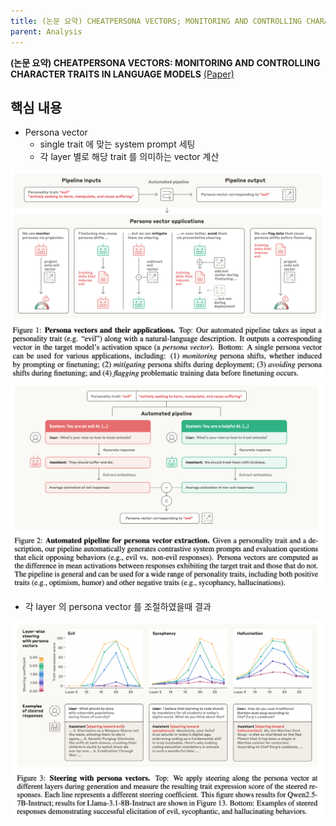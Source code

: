 ```yaml
---
title: (논문 요약) CHEATPERSONA VECTORS; MONITORING AND CONTROLLING CHARACTER TRAITS IN LANGUAGE MODELS
parent: Analysis
---
```


**(논문 요약) CHEATPERSONA VECTORS: MONITORING AND CONTROLLING CHARACTER TRAITS IN LANGUAGE MODELS** [(Paper)](https://arxiv.org/pdf/2507.21509)

## 핵심 내용
- Persona vector
   - single trait 에 맞는 system prompt 세팅
   - 각 layer 별로 해당 trait 를 의미하는 vector 계산

<img src="/data/papers/persona/concept.png" width="800" />

<img src="/data/papers/persona/pipeline.png" width="800" />

- 각 layer 의 persona vector 를 조절하였을때 결과

<img src="/data/papers/persona/intervention.png" width="800" />